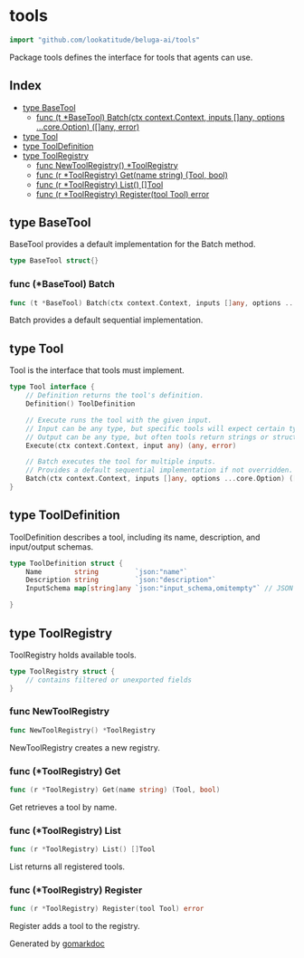 <!-- Code generated by gomarkdoc. DO NOT EDIT -->

# tools

```go
import "github.com/lookatitude/beluga-ai/tools"
```

Package tools defines the interface for tools that agents can use.

## Index

- [type BaseTool](<#BaseTool>)
  - [func \(t \*BaseTool\) Batch\(ctx context.Context, inputs \[\]any, options ...core.Option\) \(\[\]any, error\)](<#BaseTool.Batch>)
- [type Tool](<#Tool>)
- [type ToolDefinition](<#ToolDefinition>)
- [type ToolRegistry](<#ToolRegistry>)
  - [func NewToolRegistry\(\) \*ToolRegistry](<#NewToolRegistry>)
  - [func \(r \*ToolRegistry\) Get\(name string\) \(Tool, bool\)](<#ToolRegistry.Get>)
  - [func \(r \*ToolRegistry\) List\(\) \[\]Tool](<#ToolRegistry.List>)
  - [func \(r \*ToolRegistry\) Register\(tool Tool\) error](<#ToolRegistry.Register>)


<a name="BaseTool"></a>
## type BaseTool

BaseTool provides a default implementation for the Batch method.

```go
type BaseTool struct{}
```

<a name="BaseTool.Batch"></a>
### func \(\*BaseTool\) Batch

```go
func (t *BaseTool) Batch(ctx context.Context, inputs []any, options ...core.Option) ([]any, error)
```

Batch provides a default sequential implementation.

<a name="Tool"></a>
## type Tool

Tool is the interface that tools must implement.

```go
type Tool interface {
    // Definition returns the tool's definition.
    Definition() ToolDefinition

    // Execute runs the tool with the given input.
    // Input can be any type, but specific tools will expect certain types (e.g., string, map[string]any).
    // Output can be any type, but often tools return strings or structured data (maps, structs).
    Execute(ctx context.Context, input any) (any, error)

    // Batch executes the tool for multiple inputs.
    // Provides a default sequential implementation if not overridden.
    Batch(ctx context.Context, inputs []any, options ...core.Option) ([]any, error)
}
```

<a name="ToolDefinition"></a>
## type ToolDefinition

ToolDefinition describes a tool, including its name, description, and input/output schemas.

```go
type ToolDefinition struct {
    Name        string         `json:"name"`
    Description string         `json:"description"`
    InputSchema map[string]any `json:"input_schema,omitempty"` // JSON Schema for input

}
```

<a name="ToolRegistry"></a>
## type ToolRegistry

ToolRegistry holds available tools.

```go
type ToolRegistry struct {
    // contains filtered or unexported fields
}
```

<a name="NewToolRegistry"></a>
### func NewToolRegistry

```go
func NewToolRegistry() *ToolRegistry
```

NewToolRegistry creates a new registry.

<a name="ToolRegistry.Get"></a>
### func \(\*ToolRegistry\) Get

```go
func (r *ToolRegistry) Get(name string) (Tool, bool)
```

Get retrieves a tool by name.

<a name="ToolRegistry.List"></a>
### func \(\*ToolRegistry\) List

```go
func (r *ToolRegistry) List() []Tool
```

List returns all registered tools.

<a name="ToolRegistry.Register"></a>
### func \(\*ToolRegistry\) Register

```go
func (r *ToolRegistry) Register(tool Tool) error
```

Register adds a tool to the registry.

Generated by [gomarkdoc](<https://github.com/princjef/gomarkdoc>)

